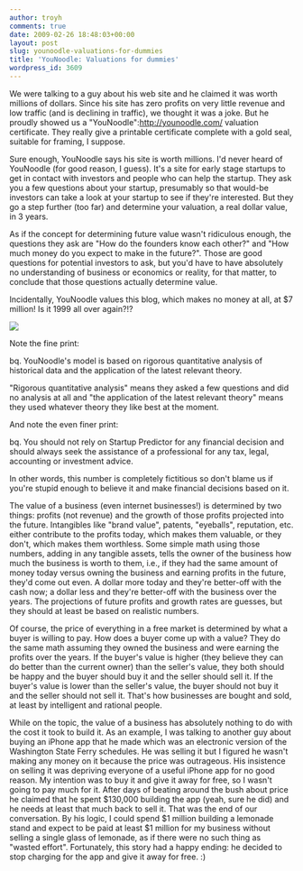 ```yaml
---
author: troyh
comments: true
date: 2009-02-26 18:48:03+00:00
layout: post
slug: younoodle-valuations-for-dummies
title: 'YouNoodle: Valuations for dummies'
wordpress_id: 3609
---
```


We were talking to a guy about his web site and he claimed it was worth millions of dollars. Since his site has zero profits on very little revenue and low traffic (and is declining in traffic), we thought it was a joke. But he proudly showed us a "YouNoodle":http://younoodle.com/ valuation certificate. They really give a printable certificate complete with a gold seal, suitable for framing, I suppose.

Sure enough, YouNoodle says his site is worth millions. I'd never heard of YouNoodle (for good reason, I guess). It's a site for early stage startups to get in contact with investors and people who can help the startup. They ask you a few questions about your startup, presumably so that would-be investors can take a look at your startup to see if they're interested. But they go a step further (too far) and determine your valuation, a real dollar value, in 3 years.

As if the concept for determining future value wasn't ridiculous enough, the questions they ask are "How do the founders know each other?" and "How much money do you expect to make in the future?". Those are good questions for potential investors to ask, but you'd have to have absolutely no understanding of business or economics or reality, for that matter, to conclude that those questions actually determine  value.

Incidentally, YouNoodle values this blog, which makes no money at all, at $7 million! Is it 1999 all over again?!?

[![](http://troyandgay.files.wordpress.com/2009/02/picture-1112.png)](http://troyandgay.files.wordpress.com/2009/02/picture-1112.png)

Note the fine print:

bq. YouNoodle's model is based on rigorous quantitative analysis of historical data and the application of the latest relevant theory.

"Rigorous quantitative analysis" means they asked a few questions and did no analysis at all and "the application of the latest relevant theory" means they used whatever theory they like best at the moment.

And note the even finer print:

bq. You should not rely on Startup Predictor for any financial decision and should always seek
the assistance of a professional for any tax, legal, accounting or investment advice.

In other words, this number is completely fictitious so don't blame us if you're stupid enough to believe it and make financial decisions based on it.

<!-- more -->
The value of a business (even internet businesses!) is determined by two things: profits (not revenue) and the growth of those profits projected into the future. Intangibles like "brand value", patents, "eyeballs", reputation, etc. either contribute to the profits today, which makes them valuable, or they don't, which makes them worthless. Some simple math using those numbers, adding in any tangible assets, tells the owner of the business how much the business is worth to them, i.e., if they had the same amount of money today versus owning the business and earning profits in the future, they'd come out even. A dollar more today and they're better-off with the cash now; a dollar less and they're better-off with the business over the years. The projections of future profits and growth rates are guesses, but they should at least be based on realistic numbers.

Of course, the price of everything in a free market is determined by what a buyer is willing to pay. How does a buyer come up with a value? They do the same math assuming they owned the business and were earning the profits over the years. If the buyer's value is higher (they believe they can do better than the current owner) than the seller's value, they both should be happy and the buyer should buy it and the seller should sell it. If the buyer's value is lower than the seller's value, the buyer should not buy it and the seller should not sell it. That's how businesses are bought and sold, at least by intelligent and rational people.

While on the topic, the value of a business has absolutely nothing to do with the cost it took to build it. As an example, I was talking to another guy about buying an iPhone app that he made which was an electronic version of the Washington State Ferry schedules. He was selling it but I figured he wasn't making any money on it because the price was outrageous. His insistence on selling it was depriving everyone of a useful iPhone app for no good reason. My intention was to buy it and give it away for free, so I wasn't going to pay much for it. After days of beating around the bush about price he claimed that he spent $130,000 building the app (yeah, sure he did) and he needs at least that much back to sell it. That was the end of our conversation. By his logic, I could spend $1 million building a lemonade stand and expect to be paid at least $1 million for my business without selling a single glass of lemonade, as if there were no such thing as "wasted effort". Fortunately, this story had a happy ending: he decided to stop charging for the app and give it away for free. :)
